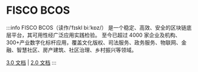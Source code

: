 # FISCO BCOS

:::info
FISCO BCOS（读作/ˈfɪskl bi:ˈkɒz/） 是一个稳定、高效、安全的区块链底层平台，其可用性经广泛应用实践检验。
至今已超过 4000 家企业及机构、300+产业数字化标杆应用，覆盖文化版权、司法服务、政务服务、物联网、金融、智慧社区、房产建筑、社区治理、乡村振兴等领域。

[3.0 文档](https://fisco-bcos-doc.readthedocs.io/zh-cn/latest/index.html)
| [2.0 文档](https://fisco-bcos-documentation.readthedocs.io/zh-cn/latest/)
:::
